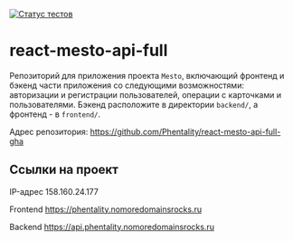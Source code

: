 [![Статус тестов](../../actions/workflows/tests.yml/badge.svg)](../../actions/workflows/tests.yml)

# react-mesto-api-full
Репозиторий для приложения проекта `Mesto`, включающий фронтенд и бэкенд части приложения со следующими возможностями: авторизации и регистрации пользователей, операции с карточками и пользователями. Бэкенд расположите в директории `backend/`, а фронтенд - в `frontend/`. 

Адрес репозитория: https://github.com/Phentality/react-mesto-api-full-gha 

## Ссылки на проект

IP-адрес 158.160.24.177

Frontend https://phentality.nomoredomainsrocks.ru

Backend https://api.phentality.nomoredomainsrocks.ru
